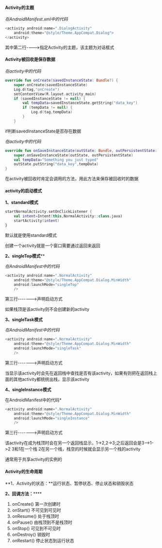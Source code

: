 

#### Activity的主题

*在AndroidManifest.xml中的代码*

```kotlin
<activity android:name=".DialogActivity"
    android:theme="@style/Theme.AppCompat.Dialog">
</activity>
```

其中第二行---->指定Activity的主题，该主题为对话框式



#### Activity被回收是保存数据

*在activity中的代码*

```kotlin
override fun onCreate(savedInstanceState: Bundle?) {
    super.onCreate(savedInstanceState)
    Log.d(tag,"onCreate")
    setContentView(R.layout.activity_main)
    if (savedInstanceState != null) {
        val tempData=savedInstanceState.getString("data_key")
        if (tempData != null) {
            Log.d(tag,tempData)
        }
    }
```

if判断savedInstanceState是否存在数据

*在activity中的代码*

```kotlin
override fun onSaveInstanceState(outState: Bundle, outPersistentState: PersistableBundle) {
    super.onSaveInstanceState(outState, outPersistentState)
    val tempData="Something you just typed"
    outState.putString("data_key",tempData)
}
```

在activity被回收时肯定会调用的方法，用此方法来保存被回收时的数据

#### activity的启动模式

**1、standard模式**

```kotlin
startNormalActivity.setOnClickListener {
    val intent=Intent(this,NormalActivity::class.java)
    startActivity(intent)
}
```

默认就是使用standard模式

创建一个activity就是一个窗口需要通过返回来返回

**2、singleTop模式****

*在AndroidManifest中的代码*

```kotlin
<activity android:name=".NormalActivity"
    android:theme="@style/Theme.AppCompat.Dialog.MinWidth"
    android:launchMode="singleTop"
    />
```

第三行------->声明启动方式

如果栈顶是该activity则不会创建新的activity

**3、singleTask模式**

*在AndroidManifest中的代码*

```kotlin
<activity android:name=".NormalActivity"
    android:theme="@style/Theme.AppCompat.Dialog.MinWidth"
    android:launchMode="singleTask"
    />
```

第三行------->声明启动方式

当显示该activity时会先在返回栈中查找是否有该activity，如果有则把在返回栈上面的其他activity都统统出栈，显示该activity

**4、singleInstance模式**

在AndroidManifest中的代码*

```kotlin
<activity android:name=".NormalActivity"
    android:theme="@style/Theme.AppCompat.Dialog.MinWidth"
    android:launchMode="singleInstance"
    />
```

第三行------->声明启动方式

该activity在成为栈顶时会在另一个返回栈显示，1->2,2->3;之后返回会是3—>1->2    3和1在一个栈 2在另一个栈，栈空的时候就会显示另一个栈的activity

通常用于共享activity的实例的

#### Activity的生命周期

**1、Activity的状态：**运行状态、暂停状态、停止状态和销毁状态

**2、回调方法：******

1. onCreate()  第一次创建时
2. onStart()   不可见到可见时
3. onResume()  处于栈顶时
4. onPause()  由栈顶到不是栈顶时
5. onStop()  可见到不可见时
6. onDestroy()  销毁时
7. onRestart()  停止状态到运行状态